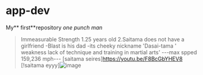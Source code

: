 # app-dev
My** first**repository
*one punch man*
> Immeasurable Strength
1.25 years old
2.Saitama does not have a girlfriend
-Blast is his dad
-its cheeky nickname 'Dasai-tama
' weakness lack of technique and training in martial arts'
---max spped 159,236 mph---
[saitama seires]https://youtu.be/F8BcGbYHEV8
[!saitama eyyy]![image](https://user-images.githubusercontent.com/103581605/206824850-60b835f1-5ff6-488a-b2b6-5a66f6befbf3.png)
 
